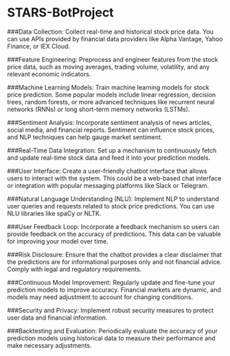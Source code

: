 # STARS-BotProject

###Data Collection:
Collect real-time and historical stock price data. You can use APIs provided by financial data providers like Alpha Vantage, Yahoo Finance, or IEX Cloud.

###Feature Engineering:
Preprocess and engineer features from the stock price data, such as moving averages, trading volume, volatility, and any relevant economic indicators.

###Machine Learning Models:
Train machine learning models for stock price prediction. Some popular models include linear regression, decision trees, random forests, or more advanced techniques like recurrent neural networks (RNNs) or long short-term memory networks (LSTMs).

###Sentiment Analysis:
Incorporate sentiment analysis of news articles, social media, and financial reports. Sentiment can influence stock prices, and NLP techniques can help gauge market sentiment.

###Real-Time Data Integration:
Set up a mechanism to continuously fetch and update real-time stock data and feed it into your prediction models.

###User Interface:
Create a user-friendly chatbot interface that allows users to interact with the system. This could be a web-based chat interface or integration with popular messaging platforms like Slack or Telegram.

###Natural Language Understanding (NLU):
Implement NLP to understand user queries and requests related to stock price predictions. You can use NLU libraries like spaCy or NLTK.

###User Feedback Loop:
Incorporate a feedback mechanism so users can provide feedback on the accuracy of predictions. This data can be valuable for improving your model over time.

###Risk Disclosure:
Ensure that the chatbot provides a clear disclaimer that the predictions are for informational purposes only and not financial advice. Comply with legal and regulatory requirements.

###Continuous Model Improvement:
Regularly update and fine-tune your prediction models to improve accuracy. Financial markets are dynamic, and models may need adjustment to account for changing conditions.

###Security and Privacy:
Implement robust security measures to protect user data and financial information.

###Backtesting and Evaluation:
Periodically evaluate the accuracy of your prediction models using historical data to measure their performance and make necessary adjustments.




